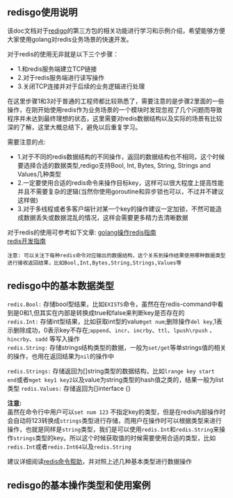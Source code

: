 ## redisgo使用说明
该doc文档对于[redigo](https://github.com/gomodule/redigo)的第三方包的相关功能进行学习和示例介绍，希望能够方便大家使用golang对redis业务场景的快速开发。

对于redis的使用无非就是以下三个步骤：
- 1.和redis服务端建立TCP链接
- 2.对于redis服务端进行读写操作
- 3.关闭TCP连接并对于后续的业务逻辑进行处理

在这里步骤1和3对于普通的工程师都比较熟悉了，需要注意的是步骤2里面的一些操作，在刚开始使用redis作为业务场景的一个模块时发现忽视了几个问题而导致程序并未达到最终理想的状态，这里需要对redis数据结构以及实际的场景有比较深的了解，这里大概总结下，避免以后重复学习。

需要注意的点:
- 1.对于不同的redis数据结构的不同操作，返回的数据结构也不相同，这个时候要选择合适的数据类型,redigo支持Bool, Int, Bytes, String, Strings and Values几种类型
- 2.一定要使用合适的redis命令来操作目标key，这样可以很大程度上提高性能并且不需要复杂的逻辑(当然你使用goroutine和异步锁也可以，不过并不建议这样做)
- 3.对于多线程或者多客户端针对某一个key的操作建议一定加锁，不然可能造成数据丢失或数据混乱的情况，这样会需要更多精力去清晰数据

对于redis的使用可参考如下文章:
[golang操作redis指南](https://www.jianshu.com/p/89ca34b84101)    
[redis开发指南](https://www.jianshu.com/p/69fc7f73eef1)    

`注意: 可以关注下每种redis命令对应输出的数据结构，这个关系到操作结果使用哪种数据类型进行接收返回结果，比如Bool,Int,Bytes,String,Strings,Values等`

## redisgo中的基本数据类型

`redis.Bool:` 存储bool型结果，比如`EXISTS`命令，虽然在在redis-command中看到是0和1,但其实在内部是转换成true和false来判断key是否存在的     
`redis.Int:` 存储int型结果，比如获取int型的value`get num`;删除操作`del key`,1表示删除成功，0表示key不存在;`append`、`incr`、`incrby`、`ttl`、`lpush\rpush` 、`hincrby`、`sadd` 等写入操作    
`redis.String:` 存储strings结构类型的数据，一般为`set/get`等单strings值的相关的操作，也用在返回结果为`nil`的操作中

`redis.Strings:` 存储返回为[]string类型的数据结构，比如`lrange key start end`或者`mget key1 key2`以及value为string类型的hash值之类的，结果一般为list类型
`redis.Values:` 存储返回为[]interface {}

**注意:**    
虽然在命令行中用户可以`set num 123` 不指定key的类型，但是在redis内部操作时会自动将123转换成`strings`类型进行存储，而用户在操作时可以根据类型来进行操作，也就是同样是`string`类型，我们是可以使用`redis.Int`和`redis.String`来操作`strings`类型的key。所以这个时候获取值的时候需要使用合适的类型，比如`redis.Int`或者`redis.Int64`以及`redis.String`

建议详细阅读[redis命令帮助](http://www.redis.cn/commands.html)，并对照上述几种基本类型进行数据操作

## redisgo的基本操作类型和使用案例
